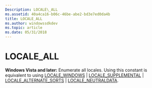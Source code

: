 ```yaml
---
Description: LOCALE\_ALL
ms.assetid: 40a4ca16-b06c-46be-abe2-bd3e7ed0da4b
title: LOCALE_ALL
ms.author: windowssdkdev
ms.topic: article
ms.date: 05/31/2018
---
```


# LOCALE\_ALL

**Windows Vista and later:** Enumerate all locales. Using this constant is equivalent to using [LOCALE\_WINDOWS](locale-windows.md) \| [LOCALE\_SUPPLEMENTAL](locale-supplemental.md) \| [LOCALE\_ALTERNATE\_SORTS](locale-alternate-sorts.md) \| [LOCALE\_NEUTRALDATA](locale-neutraldata.md).

 

 



